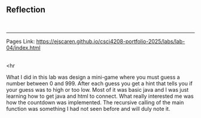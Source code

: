 <h2>Reflection</h2>

<br><hr>

Pages Link: https://ejscaren.github.io/csci4208-portfolio-2025/labs/lab-04/index.html

<br><hr

<p>What I did in this lab was design a mini-game where you must guess a number between 0 and 999. After each guess
you get a hint that tells you if your guess was to high or too low. Most of it was basic java and I was just learning how to 
get java and html to connect. What really interested me was how the countdown was implemented. The recursive calling of the main function 
was something I had not seen before and will duly note it.</p>

